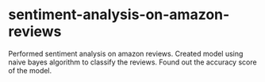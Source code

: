 # sentiment-analysis-on-amazon-reviews
Performed sentiment analysis on amazon reviews.
Created model using naive bayes algorithm to classify the reviews.
Found out the accuracy score of the model.
